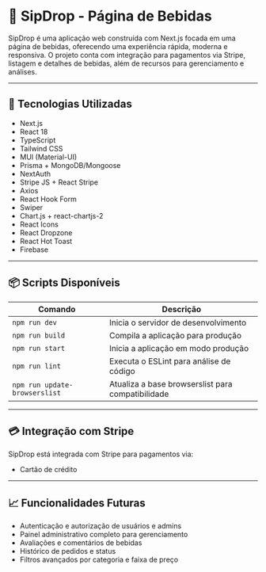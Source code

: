 # 🥤 SipDrop - Página de Bebidas

SipDrop é uma aplicação web construída com Next.js focada em uma página de bebidas, oferecendo uma experiência rápida, moderna e responsiva. O projeto conta com integração para pagamentos via Stripe, listagem e detalhes de bebidas, além de recursos para gerenciamento e análises.

---

## 🚀 Tecnologias Utilizadas

- Next.js  
- React 18  
- TypeScript  
- Tailwind CSS  
- MUI (Material-UI)  
- Prisma + MongoDB/Mongoose  
- NextAuth  
- Stripe JS + React Stripe  
- Axios  
- React Hook Form  
- Swiper  
- Chart.js + react-chartjs-2  
- React Icons  
- React Dropzone  
- React Hot Toast  
- Firebase  

---

## 📦 Scripts Disponíveis

| Comando                    | Descrição                                  |
|----------------------------|--------------------------------------------|
| `npm run dev`              | Inicia o servidor de desenvolvimento       |
| `npm run build`            | Compila a aplicação para produção           |
| `npm run start`            | Inicia a aplicação em modo produção         |
| `npm run lint`             | Executa o ESLint para análise de código     |
| `npm run update-browserslist` | Atualiza a base browserslist para compatibilidade |

---

## 💳 Integração com Stripe

SipDrop está integrada com Stripe para pagamentos via:

- Cartão de crédito  

---

## 📈 Funcionalidades Futuras

- Autenticação e autorização de usuários e admins  
- Painel administrativo completo para gerenciamento  
- Avaliações e comentários de bebidas  
- Histórico de pedidos e status  
- Filtros avançados por categoria e faixa de preço  

